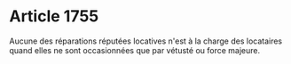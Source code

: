 # Article 1755

Aucune des réparations réputées locatives n'est à la charge des locataires quand elles ne sont occasionnées que par vétusté ou force majeure.

